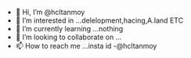 - 👋 Hi, I’m @hcltanmoy
- 👀 I’m interested in ...delelopment,hacing,A.Iand ETC 
- 🌱 I’m currently learning ...nothing  
- 💞️ I’m looking to collaborate on ...
- 📫 How to reach me ...insta id -@hcltanmoy
<!---
hcltanmoy/hcltanmoy is a ✨ special ✨ repository because its `README.md` (this file) appears on your GitHub profile.
You can click the Preview link to take a look at your changes.
--->
